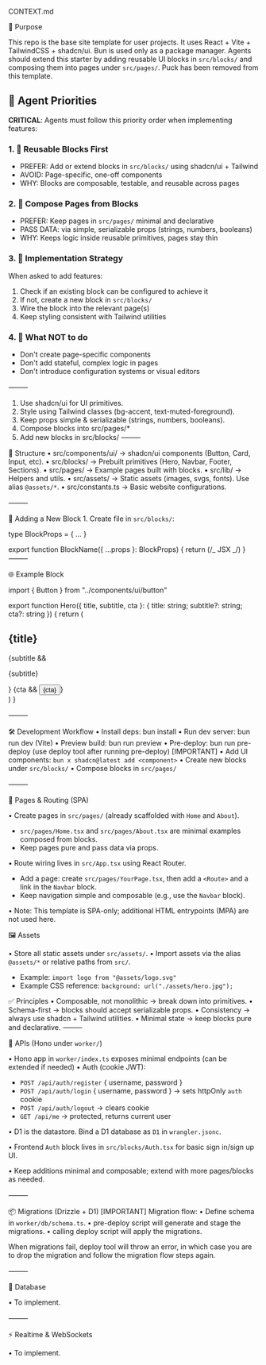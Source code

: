 CONTEXT.md

🎯 Purpose

This repo is the base site template for user projects.
It uses React + Vite + TailwindCSS + shadcn/ui. Bun is used only as a package manager.
Agents should extend this starter by adding reusable UI blocks in `src/blocks/` and composing them into pages under `src/pages/`. Puck has been removed from this template.

## 🤖 Agent Priorities

**CRITICAL**: Agents must follow this priority order when implementing features:

### 1. 🧱 Reusable Blocks First
- PREFER: Add or extend blocks in `src/blocks/` using shadcn/ui + Tailwind
- AVOID: Page-specific, one-off components
- WHY: Blocks are composable, testable, and reusable across pages

### 2. 🧩 Compose Pages from Blocks
- PREFER: Keep pages in `src/pages/` minimal and declarative
- PASS DATA: via simple, serializable props (strings, numbers, booleans)
- WHY: Keeps logic inside reusable primitives, pages stay thin

### 3. 📝 Implementation Strategy
When asked to add features:
1. Check if an existing block can be configured to achieve it
2. If not, create a new block in `src/blocks/`
3. Wire the block into the relevant page(s)
4. Keep styling consistent with Tailwind utilities

### 4. 🚫 What NOT to do
- Don't create page-specific components
- Don't add stateful, complex logic in pages
- Don't introduce configuration systems or visual editors

⸻

1. Use shadcn/ui for UI primitives.
2. Style using Tailwind classes (bg-accent, text-muted-foreground).
3. Keep props simple & serializable (strings, numbers, booleans).
4. Compose blocks into src/pages/\*
5. Add new blocks in src/blocks/
   ⸻

📂 Structure
• src/components/ui/ → shadcn/ui components (Button, Card, Input, etc).
• src/blocks/ → Prebuilt primitives (Hero, Navbar, Footer, Sections).
• src/pages/ → Example pages built with blocks.
• src/lib/ → Helpers and utils.
• src/assets/ → Static assets (images, svgs, fonts). Use alias `@assets/*`.
• src/constants.ts → Basic website configurations.


⸻

🧱 Adding a New Block 1. Create file in `src/blocks/`:

type BlockProps = { ... }

export function BlockName({ ...props }: BlockProps) {
return (/_ JSX _/)
}
⸻

🌐 Example Block

import { Button } from "../components/ui/button"

export function Hero({ title, subtitle, cta }: { title: string; subtitle?: string; cta?: string }) {
return (

<section className="py-20 text-center bg-accent text-accent-foreground">
<h1 className="text-4xl font-bold">{title}</h1>
{subtitle && <p className="mt-2 text-lg text-muted-foreground">{subtitle}</p>}
{cta && <Button className="mt-4">{cta}</Button>}
</section>
)
}

⸻

🛠️ Development Workflow
• Install deps: bun install
• Run dev server: bun run dev (Vite)
• Preview build: bun run preview
• Pre-deploy: bun run pre-deploy (use deploy tool after running pre-deploy) [IMPORTANT]
• Add UI components: `bun x shadcn@latest add <component>`
• Create new blocks under `src/blocks/`
• Compose blocks in `src/pages/`

⸻

🧭 Pages & Routing (SPA)

• Create pages in `src/pages/` (already scaffolded with `Home` and `About`).

- `src/pages/Home.tsx` and `src/pages/About.tsx` are minimal examples composed from blocks.
- Keep pages pure and pass data via props.

• Route wiring lives in `src/App.tsx` using React Router.

- Add a page: create `src/pages/YourPage.tsx`, then add a `<Route>` and a link in the `Navbar` block.
- Keep navigation simple and composable (e.g., use the `Navbar` block).

• Note: This template is SPA-only; additional HTML entrypoints (MPA) are not used here.

🖼️ Assets

• Store all static assets under `src/assets/`.
• Import assets via the alias `@assets/*` or relative paths from `src/`.

- Example: `import logo from "@assets/logo.svg"`
- Example CSS reference: `background: url("./assets/hero.jpg");`

✅ Principles
• Composable, not monolithic → break down into primitives.
• Schema-first → blocks should accept serializable props.
• Consistency → always use shadcn + Tailwind utilities.
• Minimal state → keep blocks pure and declarative.
⸻

🔌 APIs (Hono under `worker/`)

• Hono app in `worker/index.ts` exposes minimal endpoints (can be extended if needed)
• Auth (cookie JWT):
  - `POST /api/auth/register` { username, password }
  - `POST /api/auth/login` { username, password } → sets httpOnly `auth` cookie
  - `POST /api/auth/logout` → clears cookie
  - `GET /api/me` → protected, returns current user

• D1 is the datastore. Bind a D1 database as `D1` in `wrangler.jsonc`.

• Frontend `Auth` block lives in `src/blocks/Auth.tsx` for basic sign in/sign up UI.

• Keep additions minimal and composable; extend with more pages/blocks as needed.

⸻

📦 Migrations (Drizzle + D1)
[IMPORTANT] Migration flow:
• Define schema in `worker/db/schema.ts`.
• pre-deploy script will generate and stage the migrations.
• calling deploy script will apply the migrations.

When migrations fail, deploy tool will throw an error, in which case you are to drop the migration and follow the migration flow steps again.

⸻

💾 Database

• To implement.

⸻

⚡ Realtime & WebSockets

• To implement.
